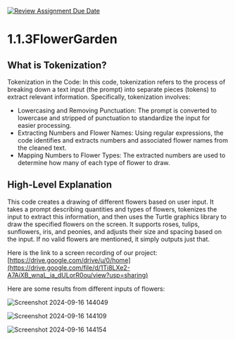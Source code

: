 [![Review Assignment Due Date](https://classroom.github.com/assets/deadline-readme-button-22041afd0340ce965d47ae6ef1cefeee28c7c493a6346c4f15d667ab976d596c.svg)](https://classroom.github.com/a/CH30njZ-)
# 1.1.3FlowerGarden

## What is Tokenization?
Tokenization in the Code:
In this code, tokenization refers to the process of breaking down a text input (the prompt) into separate pieces (tokens) to extract relevant information. Specifically, tokenization involves:
 - Lowercasing and Removing Punctuation: The prompt is converted to lowercase and stripped of punctuation to standardize the input for easier processing.
 - Extracting Numbers and Flower Names: Using regular expressions, the code identifies and extracts numbers and associated flower names from the cleaned text.
 - Mapping Numbers to Flower Types: The extracted numbers are used to determine how many of each type of flower to draw.

## High-Level Explanation
This code creates a drawing of different flowers based on user input. It takes a prompt describing quantities and types of flowers, tokenizes the input to extract this information, and then uses the Turtle graphics library to draw the specified flowers on the screen. It supports roses, tulips, sunflowers, iris, and peonies, and adjusts their size and spacing based on the input. If no valid flowers are mentioned, it simply outputs just that.

Here is the link to a screen recording of our project: [https://drive.google.com/drive/u/0/home](https://drive.google.com/file/d/1Ti8LXe2-A7AiXB_wnaL_ia_dULorR0ou/view?usp=sharing)

Here are some results from different inputs of flowers: 

![Screenshot 2024-09-16 144049](https://github.com/user-attachments/assets/873e70d6-0559-404f-970e-1e74848459bf)

![Screenshot 2024-09-16 144109](https://github.com/user-attachments/assets/1f42d178-2bd2-438c-a5c6-d20fe13236bb)

![Screenshot 2024-09-16 144154](https://github.com/user-attachments/assets/16eafe44-ace6-4e5a-aa40-0a16b9b77b4a)
